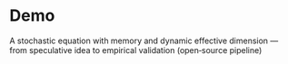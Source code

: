 # Demo
A stochastic equation with memory and dynamic effective dimension — from speculative idea to empirical validation (open‑source pipeline)
